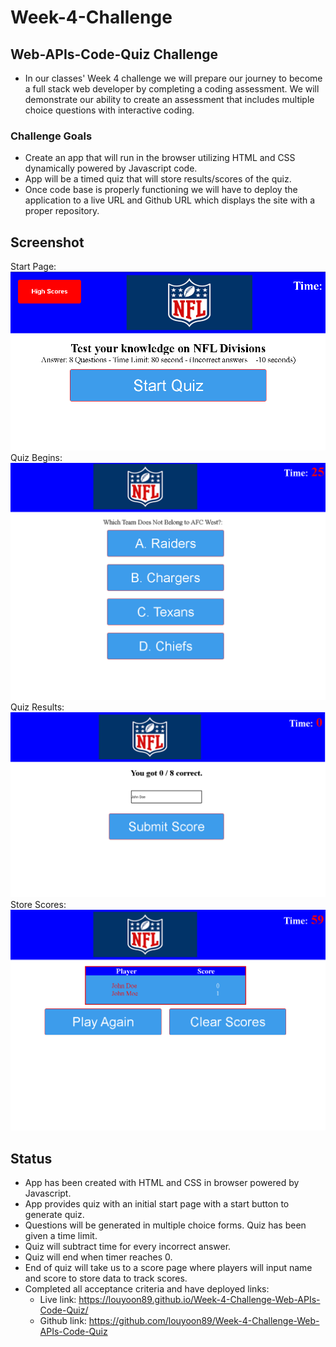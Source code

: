 # Week-4-Challenge

## Web-APIs-Code-Quiz Challenge
* In our classes' Week 4 challenge we will prepare our journey to become a full stack web developer by completing a coding assessment. We will demonstrate our ability to create an assessment that includes multiple choice questions with interactive coding.

### Challenge Goals
 * Create an app that will run in the browser utilizing HTML and CSS dynamically powered by Javascript code.
 * App will be a timed quiz that will store results/scores of the quiz.
 * Once code base is properly functioning we will have to deploy the application to a live URL and Github URL which displays the site with a proper repository.

## Screenshot
Start Page:
![Screenshot of application](./assets/images/sc1.png)
Quiz Begins:
![Screenshot of application](./assets/images/sc2.png)
Quiz Results:
![Screenshot of application](./assets/images/sc3.png)
Store Scores:
![Screenshot of application](./assets/images/sc4.png)

## Status
* App has been created with HTML and CSS in browser powered by Javascript. 
* App provides quiz with an initial start page with a start button to generate quiz.
* Questions will be generated in multiple choice forms. Quiz has been given a time limit.
* Quiz will subtract time for every incorrect answer.
* Quiz will end when timer reaches 0.
* End of quiz will take us to a score page where players will input name and score to store data to track scores. 
* Completed all acceptance criteria and have deployed links:
    * Live link: https://louyoon89.github.io/Week-4-Challenge-Web-APIs-Code-Quiz/
    * Github link: https://github.com/louyoon89/Week-4-Challenge-Web-APIs-Code-Quiz
